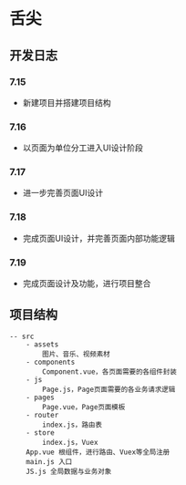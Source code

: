 # 舌尖
## 开发日志
### 7.15
- 新建项目并搭建项目结构
### 7.16
- 以页面为单位分工进入UI设计阶段
### 7.17
- 进一步完善页面UI设计
### 7.18
- 完成页面UI设计，并完善页面内部功能逻辑
### 7.19
- 完成页面设计及功能，进行项目整合
## 项目结构
    -- src
        - assets
            图片、音乐、视频素材
        - components
            Component.vue，各页面需要的各组件封装
        - js
            Page.js，Page页面需要的各业务请求逻辑
        - pages
            Page.vue，Page页面模板
        - router
            index.js，路由表
        - store
            index.js，Vuex
        App.vue 根组件，进行路由、Vuex等全局注册
        main.js 入口
        JS.js 全局数据与业务对象